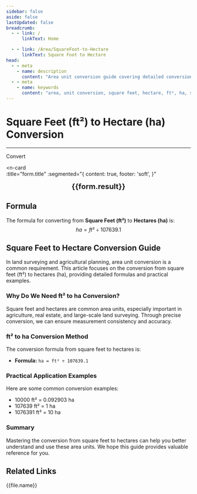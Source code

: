 ```yaml
---
sidebar: false
aside: false
lastUpdated: false
breadcrumb:
  - - link: /
      linkText: Home

  - - link: /Area/SquareFoot-to-Hectare
      linkText: Square Foot to Hectare
head:
  - - meta
    - name: description
      content: "Area unit conversion guide covering detailed conversion formulas and explanations from square feet (ft²) to hectares (ha)."
  - - meta
    - name: keywords
      content: "area, unit conversion, square feet, hectare, ft², ha, square feet to hectare, area conversion guide, square feet to hectare conversion, ft² to ha conversion, square feet to hectare, feet square to hectare, square feet hectare converter, ft² to ha, square feet convert hectare, feet square to hectare, square feet to hectare conversion, ft² hectare conversion, square feet hectare calculation, feet square hectare conversion, square feet convert hectare, ft² to hectare, square feet hectare converter, feet square to hectare conversion, square feet hectare conversion formula, ft² convert hectare, square feet to hectare calculation, feet square convert hectare, square feet hectare conversion table, ft² hectare conversion, square feet to hectare calculation, feet square hectare conversion, square feet to hectare conversion tool, ft² to hectare conversion, square feet hectare unit conversion, area conversion"
---
```

# Square Feet (ft²) to Hectare (ha) Conversion
---
<script setup>
import { onMounted, reactive, inject, ref } from 'vue'
import { NButton, NForm, NFormItem, NInput, NInputNumber, NSelect, NCard, useMessage,NGrid ,NGi } from 'naive-ui'
import { defineClientComponent } from 'vitepress'
import { Area } from '../files';
const seoKey = [
  'square feet to hectare conversion',
  'ft² to ha conversion',
  'square feet to hectare',
  'feet square to hectare',
  'square feet hectare converter',
  'ft² to ha',
  'square feet convert hectare',
  'feet square to hectare',
  'square feet to hectare conversion',
  'ft² hectare conversion',
  'square feet hectare calculation',
  'feet square hectare conversion',
  'square feet convert hectare',
  'ft² to hectare',
  'square feet hectare converter',
  'feet square to hectare conversion',
  'square feet hectare conversion formula',
  'ft² convert hectare',
  'square feet to hectare calculation',
  'feet square convert hectare',
  'square feet hectare conversion table',
  'ft² hectare conversion',
  'square feet to hectare calculation',
  'feet square hectare conversion',
  'square feet to hectare conversion tool',
  'ft² to hectare conversion',
  'square feet hectare unit conversion',
  'area conversion'
]
const convert = inject('convert')

const form = reactive({
  number: null,
  result: '',
  title: 'Square Feet (ft²) to Hectare (ha) Conversion',
})

const convertHandler = () => {
  if (form.number !== null && !isNaN(form.number)) {
    const convertedValue = parseFloat(form.number) / 107639.1
    form.result = `${form.number}ft² = ${convertedValue.toFixed(6)}ha`
  } else {
    form.result = 'Please enter a valid number.'
  }
}
</script>

<n-form size="large" :model="form">
  <n-form-item label="Square Feet (ft²)">
    <n-input-number v-model:value="form.number" placeholder="Enter square feet" style="width: 100%" />
  </n-form-item>
  <n-form-item>
    <n-button type="info" @click="convertHandler" block>Convert</n-button>
  </n-form-item>
</n-form>

<n-card  
  :title="form.title"
  :segmented="{
    content: true,
    footer: 'soft',
  }"
>
  <div  style="text-align:center;font-size:20px;">
    <strong>{{form.result}}</strong>
  </div>
    <template #footer>
    <div>
      <span v-for="item of seoKey">{{item}}, </span>
    </div>
  </template>
</n-card>

## Formula

The formula for converting from **Square Feet (ft²)** to **Hectares (ha)** is:
$$ ha = ft² \div 107639.1 $$

## Square Feet to Hectare Conversion Guide

In land surveying and agricultural planning, area unit conversion is a common requirement. This article focuses on the conversion from square feet (ft²) to hectares (ha), providing detailed formulas and practical examples.

### Why Do We Need ft² to ha Conversion?

Square feet and hectares are common area units, especially important in agriculture, real estate, and large-scale land surveying. Through precise conversion, we can ensure measurement consistency and accuracy.

### ft² to ha Conversion Method

The conversion formula from square feet to hectares is:

- **Formula:** `ha = ft² ÷ 107639.1`

### Practical Application Examples

Here are some common conversion examples:

- 10000 ft² = 0.092903 ha
- 107639 ft² = 1 ha
- 1076391 ft² = 10 ha

### Summary

Mastering the conversion from square feet to hectares can help you better understand and use these area units. We hope this guide provides valuable reference for you.

## Related Links
<n-grid x-gap="12" :cols="2">
  <n-gi v-for="(file, index) in Area" :key="index">
    <n-button
      text
      tag="a"
      :href="file.path"
      type="info"
    >
      {{file.name}}
    </n-button>
  </n-gi>
</n-grid>